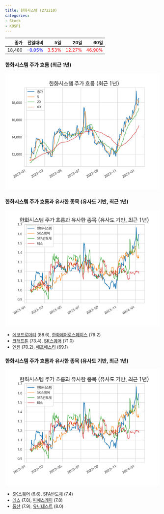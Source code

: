 ```yaml
---
title: 한화시스템 (272210)
categories:
- Stock
- KOSPI
---
```


|종가|전일대비|5일|20일|60일|
|---:|-------:|--:|---:|---:|
|18,480|<span style="color: blue">-0.05%</span>|<span style="color: red">3.53%</span>|<span style="color: red">12.27%</span>|<span style="color: red">46.90%</span>|

<!-- more -->
### 한화시스템 주가 흐름 (최근 1년)
![272210](/assets/images/stock/272210.png)


### 한화시스템 주가 흐름과 유사한 종목 (유사도 기반, 최근 1년)
![272210](/assets/images/stock/272210_sim.png)

- [에코프로머티](/450080/) (88.6), [한화에어로스페이스](/012450/) (79.2)
- [크래프톤](/259960/) (73.4), [SK스퀘어](/402340/) (71.0)
- [엔켐](/348370/) (70.2), [에프에스티](/036810/) (69.1)


### 한화시스템 주가 흐름과 유사한 종목 (유사도 기반, 최근 1년)
![272210](/assets/images/stock/272210_sim.png)

- [SK스퀘어](/402340/) (6.6), [SFA반도체](/036540/) (7.4)
- [테스](/095610/) (7.8), [피에스케이](/319660/) (7.8)
- [풍산](/103140/) (7.9), [유니테스트](/086390/) (8.0)